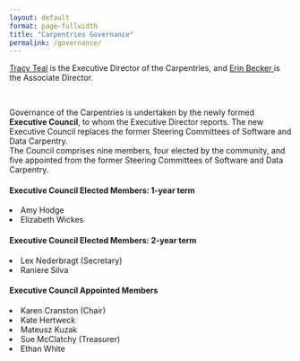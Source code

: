 ```yaml
---
layout: default
format: page-fullwidth
title: "Carpentries Governance"
permalink: /governance/
---
```


  
<a href="{{site.url}}/team/">Tracy Teal</a> is the Executive Director of the Carpentries, and <a href="{{site.url}}/team/">Erin Becker </a> is the Associate Director. 

<br>

Governance of the Carpentries is undertaken by the newly formed <strong>Executive Council</strong>, to whom the Executive Director reports. The new Executive Council replaces the former Steering Committees of Software and Data Carpentry. 
<br>
The Council comprises nine members, four elected by the community, and five appointed from the former Steering Committees 
of Software and Data Carpentry. 
 

<h4>Executive Council Elected Members: 1-year term</h4>

<li>Amy Hodge 
<li>Elizabeth Wickes 
  
<h4>Executive Council Elected Members: 2-year term</h4>
<li>Lex Nederbragt (Secretary)
<li>Raniere Silva 

<h4>Executive Council Appointed Members</h4>

<li>Karen Cranston  (Chair)
<li>Kate Hertweck 
<li>Mateusz Kuzak 
<li>Sue McClatchy (Treasurer)
<li>Ethan White

